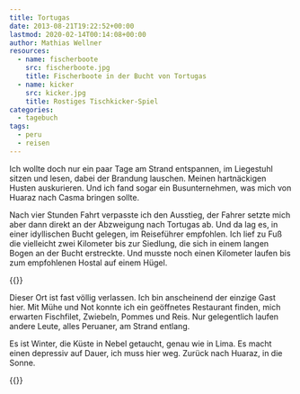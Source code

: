 ```yaml
---
title: Tortugas
date: 2013-08-21T19:22:52+00:00
lastmod: 2020-02-14T00:14:08+00:00
author: Mathias Wellner
resources:
  - name: fischerboote
    src: fischerboote.jpg
    title: Fischerboote in der Bucht von Tortugas
  - name: kicker
    src: kicker.jpg
    title: Rostiges Tischkicker-Spiel
categories:
  - tagebuch
tags:
  - peru
  - reisen
---
```

Ich wollte doch nur ein paar Tage am Strand entspannen, im Liegestuhl sitzen und lesen, dabei der Brandung lauschen. Meinen hartnäckigen Husten auskurieren. Und ich fand sogar ein Busunternehmen, was mich von Huaraz nach Casma bringen sollte. 
<!--more-->

Nach vier Stunden Fahrt verpasste ich den Ausstieg, der Fahrer setzte mich aber dann direkt an der Abzweigung nach Tortugas ab. Und da lag es, in einer idyllischen Bucht gelegen, im Reiseführer empfohlen. Ich lief zu Fuß die vielleicht zwei Kilometer bis zur Siedlung, die sich in einem langen Bogen an der Bucht erstreckte. Und musste noch einen Kilometer laufen bis zum empfohlenen Hostal auf einem Hügel.

{{<responsive-image name="fischerboote">}}
  
Dieser Ort ist fast völlig verlassen. Ich bin anscheinend der einzige Gast hier. Mit Mühe und Not konnte ich ein geöffnetes Restaurant finden, mich erwarten Fischfilet, Zwiebeln, Pommes und Reis. Nur gelegentlich laufen andere Leute, alles Peruaner, am Strand entlang. 

Es ist Winter, die Küste in Nebel getaucht, genau wie in Lima. Es macht einen depressiv auf Dauer, ich muss hier weg. Zurück nach Huaraz, in die Sonne.

{{<responsive-image name="kicker">}}